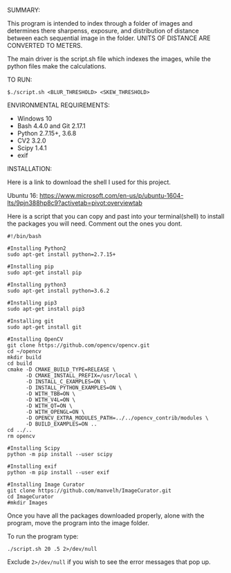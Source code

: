 SUMMARY:

This program is intended to index through a folder of images and determines there sharpenss, exposure, and distribution of distance between each sequential image in the folder. UNITS OF DISTANCE ARE CONVERTED TO METERS.

The main driver is the script.sh file which indexes the images, while the python files make the calculations.

TO RUN:

`$./script.sh <BLUR_THRESHOLD> <SKEW_THRESHOLD>`

ENVIRONMENTAL REQUIREMENTS:

+ Windows 10
+ Bash 4.4.0 and Git 2.17.1
+ Python 2.7.15+, 3.6.8
+ CV2 3.2.0
+ Scipy 1.4.1
+ exif 

INSTALLATION:

Here is a link to download the shell I used for this project.

Ubuntu 16: https://www.microsoft.com/en-us/p/ubuntu-1604-lts/9pjn388hp8c9?activetab=pivot:overviewtab

Here is a script that you can copy and past into your terminal(shell) to install the packages you will need. Comment out the ones you dont.
```
#!/bin/bash

#Installing Python2
sudo apt-get install python=2.7.15+

#Installing pip
sudo apt-get install pip

#Installing python3
sudo apt-get install python=3.6.2

#Installing pip3
sudo apt-get install pip3

#Installing git
sudo apt-get install git

#Installing OpenCV
git clone https://github.com/opencv/opencv.git
cd ~/opencv
mkdir build
cd build
cmake -D CMAKE_BUILD_TYPE=RELEASE \
      -D CMAKE_INSTALL_PREFIX=/usr/local \
      -D INSTALL_C_EXAMPLES=ON \
      -D INSTALL_PYTHON_EXAMPLES=ON \
      -D WITH_TBB=ON \
      -D WITH_V4L=ON \
      -D WITH_QT=ON \
      -D WITH_OPENGL=ON \
      -D OPENCV_EXTRA_MODULES_PATH=../../opencv_contrib/modules \
      -D BUILD_EXAMPLES=ON ..
cd ../..
rm opencv

#Installing Scipy
python -m pip install --user scipy

#Installing exif
python -m pip install --user exif

#Installing Image Curator
git clone https://github.com/manvelh/ImageCurator.git
cd ImageCurator
#mkdir Images
```

Once you have all the packages downloaded properly, alone with the program, move the program
into the image folder.

To run the program type:

`./script.sh 20 .5 2>/dev/null`

Exclude `2>/dev/null` if you wish to see the error messages that pop up.




